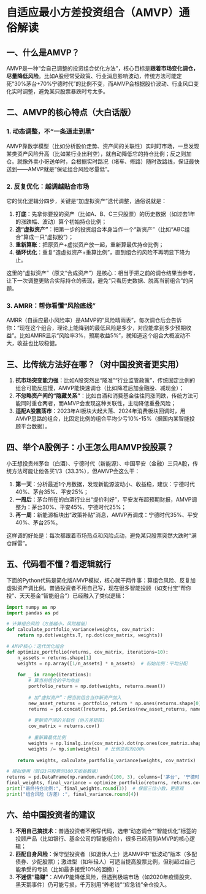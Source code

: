 # 自适应最小方差投资组合（AMVP）通俗解读
## 一、什么是AMVP？
AMVP是一种“会自己调整的投资组合优化方法”，核心目标是**跟着市场变化调仓，尽量降低风险**。比如A股经常受政策、行业消息影响波动，传统方法可能定死“30%茅台+70%宁德时代”的比例不变，而AMVP会根据股价波动、行业风口变化实时调整，避免某只股票暴跌时亏太多。


## 二、AMVP的核心特点（大白话版）
### 1. 动态调整，不“一条道走到黑”
AMVP靠数学模型（比如分析股价走势、资产间的关联性）实时盯市场，一旦发现某类资产风险升高（比如某行业出利空），就自动降低它的持仓比例；反之则加仓。就像外卖小哥送单时，会根据实时路况（堵车、修路）随时改路线，保证最快送到——AMVP就是“保证组合风险尽量低”。

### 2. 反复优化：越调越贴合市场
它的优化逻辑分四步，关键是“加虚拟资产”迭代调整，通俗说就是：
1. **打底**：先拿你要投的资产（比如A、B、C三只股票）的历史数据（如过去1年的涨跌幅、波动）算个初始持仓比例；
2. **造“虚拟资产”**：把第一步的投资组合本身当作一个“新资产”（比如“ABC组合”算成一只“虚拟股”）；
3. **重新算账**：把原资产+虚拟资产放一起，重新算最优持仓比例；
4. **循环优化**：重复“造虚拟资产+重算比例”，直到组合的风险不再明显下降为止。

这里的“虚拟资产”（原文“合成资产”）是核心：相当于把之前的调仓结果当参考，让下一次调整更贴合实际持仓的表现，避免“只看历史数据、脱离当前组合”的问题。

### 3. AMRR：帮你看懂“风险底线”
AMRR（自适应最小风险率）是AMVP的“风险晴雨表”，每次调仓后会告诉你：“现在这个组合，理论上能降到的最低风险是多少，对应能拿到多少预期收益”。比如AMRR显示“风险率3%，预期收益5%”，就知道这个组合大概波动不大，收益也比较稳健。


## 三、比传统方法好在哪？（对中国投资者更实用）
1. **抗市场突变能力强**：比如A股突然出“降准”“行业监管政策”，传统固定比例的组合可能反应慢，AMVP能快速调仓（比如降准后加金融股、减现金）；
2. **不忽略资产间的“隐藏关系”**：比如白酒和消费基金往往同涨同跌，传统方法可能同时重仓两者，而AMVP会发现这种关联性，主动降低重叠风险；
3. **适配A股震荡市**：2023年AI板块大起大落、2024年消费板块回调时，用AMVP思路的组合，比固定比例的组合平均少亏10%-15%（据国内某智能投顾平台数据）。


## 四、举个A股例子：小王怎么用AMVP投股票？
小王想投贵州茅台（白酒）、宁德时代（新能源）、中国平安（金融）三只A股，传统方法可能让他各买1/3（33.3%），但AMVP会这么干：
1. **第一天**：分析最近1个月数据，发现新能源波动小、收益稳，建议：宁德时代40%、茅台35%、平安25%；
2. **一周后**：茅台所在的白酒行业出“提价利好”，平安发布超预期财报，AMVP调整为：茅台30%、平安45%、宁德时代25%；
3. **再一周**：新能源板块出“政策补贴”消息，AMVP再调成：宁德时代35%、平安40%、茅台25%。

这样调的好处是：每次都跟着市场热点和风险点动，避免某只股票突然大跌时“满仓踩雷”。


## 五、代码看不懂？看逻辑就行
下面的Python代码是简化版AMVP模拟，核心就干两件事：算组合风险、反复加虚拟资产调比例。普通投资者不用自己写，现在很多智能投顾（如支付宝“帮你投”、天天基金“智能组合”）已经融入了类似逻辑：

```python
import numpy as np
import pandas as pd

# 计算组合风险（方差越小，风险越低）
def calculate_portfolio_variance(weights, cov_matrix):
    return np.dot(weights.T, np.dot(cov_matrix, weights))

# AMVP核心：迭代优化组合
def optimize_portfolio(returns, cov_matrix, iterations=10):
    n_assets = returns.shape[1]
    weights = np.array([1/n_assets] * n_assets)  # 初始比例：平均分配
    
    for _ in range(iterations):
        # 算当前组合的平均收益
        portfolio_return = np.dot(weights, returns.mean())
        
        # 加“虚拟资产”：把当前组合当作新资产加入
        new_asset_returns = portfolio_return * np.ones(returns.shape[0])
        returns = pd.concat([returns, pd.Series(new_asset_returns, name='虚拟组合')], axis=1)
        
        # 更新资产间的关联性（协方差矩阵）
        cov_matrix = returns.cov()
        
        # 重新算最优比例
        weights = np.linalg.inv(cov_matrix).dot(np.ones(cov_matrix.shape[0]))
        weights /= np.sum(weights)  # 比例总和为100%
    
    return weights, calculate_portfolio_variance(weights, cov_matrix)

# 模拟使用（假设3只股票的100天收益数据）
returns = pd.DataFrame(np.random.randn(100, 3), columns=['茅台', '宁德时代', '中国平安'])
final_weights, final_variance = optimize_portfolio(returns, returns.cov())
print("最终持仓比例:", final_weights.round(3))  # 保留三位小数，更直观
print("组合风险（方差）:", final_variance.round(4))
```


## 六、给中国投资者的建议
1. **不用自己搞技术**：普通投资者不用写代码，选带“动态调仓”“智能优化”标签的投顾产品（比如银行、基金公司的智能组合），很多已经用到AMVP的核心逻辑；
2. **匹配自身风险**：保守型投资者（如退休人士）选AMVP中“低波动”版本（多配债券、少配股票）；激进型（如年轻人）可适当提高股票比例，但别超过自己能承受的亏损（比如最多接受10%的回撤）；
3. **不迷信“稳赚”**：AMVP能降低风险，但遇到极端市场（如2020年疫情股灾、黑天鹅事件）仍可能亏损，千万别用“养老钱”“应急钱”全仓投入。
